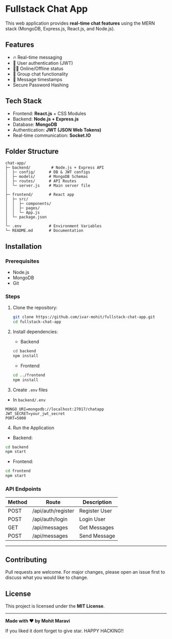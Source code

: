 # Fullstack Chat App

This web application provides **real-time chat features** using the MERN stack (MongoDB, Express.js, React.js, and Node.js).

## Features

- 🔥 Real-time messaging
- 📌 User authentication (JWT)
- 🧑‍💻 Online/Offline status
- 📄 Group chat functionality
- 💬 Message timestamps
- Secure Password Hashing

## Tech Stack

- Frontend: **React.js** + CSS Modules
- Backend: **Node.js + Express.js**
- Database: **MongoDB**
- Authentication: **JWT (JSON Web Tokens)**
- Real-time communication: **Socket.IO**

## Folder Structure

```
chat-app/
├─ backend/         # Node.js + Express API
│  ├─ config/      # DB & JWT configs
│  ├─ models/      # MongoDB Schemas
│  ├─ routes/      # API Routes
│  └─ server.js    # Main server file
│
├─ frontend/       # React app
│  ├─ src/
│  │  ├─ components/
│  │  ├─ pages/
│  │  └─ App.js
│  └─ package.json
│
└─ .env            # Environment Variables
└─ README.md       # Documentation
```

## Installation

### Prerequisites

- Node.js
- MongoDB
- Git

### Steps

1. Clone the repository:

   ```bash
   git clone https://github.com/ivar-mohit/fullstack-chat-app.git
   cd fullstack-chat-app
   ```

2. Install dependencies:

   - Backend

   ```bash
   cd backend
   npm install
   ```

   - Frontend

   ```bash
   cd ../frontend
   npm install
   ```

3. Create `.env` files

- In `backend/.env`

```env
MONGO_URI=mongodb://localhost:27017/chatapp
JWT_SECRET=your_jwt_secret
PORT=5000
```

4. Run the Application

- Backend:

```bash
cd backend
npm start
```

- Frontend:

```bash
cd frontend
npm start
```

### API Endpoints

| Method | Route              | Description   |
| ------ | ------------------ | ------------- |
| POST   | /api/auth/register | Register User |
| POST   | /api/auth/login    | Login User    |
| GET    | /api/messages      | Get Messages  |
| POST   | /api/messages      | Send Message  |

---

## Contributing

Pull requests are welcome. For major changes, please open an issue first to discuss what you would like to change.

## License

This project is licensed under the **MIT License**.

---

**Made with ❤️ by Mohit Maravi**

If you liked it dont forget to give star. HAPPY HACKING!!
